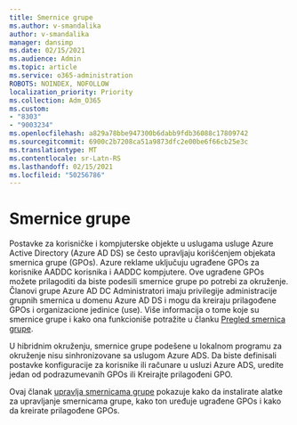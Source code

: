```yaml
---
title: Smernice grupe
ms.author: v-smandalika
author: v-smandalika
manager: dansimp
ms.date: 02/15/2021
ms.audience: Admin
ms.topic: article
ms.service: o365-administration
ROBOTS: NOINDEX, NOFOLLOW
localization_priority: Priority
ms.collection: Adm_O365
ms.custom:
- "8303"
- "9003234"
ms.openlocfilehash: a829a78bbe947300b6dabb9fdb36088c17809742
ms.sourcegitcommit: 6900c2b7208ca51a9873dfc2e00be6f66cb25e3c
ms.translationtype: MT
ms.contentlocale: sr-Latn-RS
ms.lasthandoff: 02/15/2021
ms.locfileid: "50256786"
---
```

# <a name="group-policy"></a>Smernice grupe

Postavke za korisničke i kompjuterske objekte u uslugama usluge Azure Active Directory (Azure AD DS) se često upravljaju korišćenjem objekata smernica grupe (GPOs). Azure reklame uključuju ugrađene GPOs za korisnike AADDC korisnika i AADDC kompjutere. Ove ugrađene GPOs možete prilagoditi da biste podesili smernice grupe po potrebi za okruženje. Članovi grupe Azure AD DC Administratori imaju privilegije administracije grupnih smernica u domenu Azure AD DS i mogu da kreiraju prilagođene GPOs i organizacione jedinice (use). Više informacija o tome koje su smernice grupe i kako ona funkcioniše potražite u članku [Pregled smernica grupe](https://docs.microsoft.com/previous-versions/windows/it-pro/windows-server-2012-R2-and-2012/hh831791(v=ws.11)).

U hibridnim okruženju, smernice grupe podešene u lokalnom programu za okruženje nisu sinhronizovane sa uslugom Azure ADS. Da biste definisali postavke konfiguracije za korisnike ili računare u usluzi Azure ADS, uredite jedan od podrazumevanih GPOs ili Kreirajte prilagođeni GPO.

Ovaj članak [upravlja smernicama grupe](https://docs.microsoft.com/azure/active-directory-domain-services/manage-group-policy) pokazuje kako da instalirate alatke za upravljanje smernicama grupe, kako ton uređuje ugrađene GPOs i kako da kreirate prilagođene GPOs.



